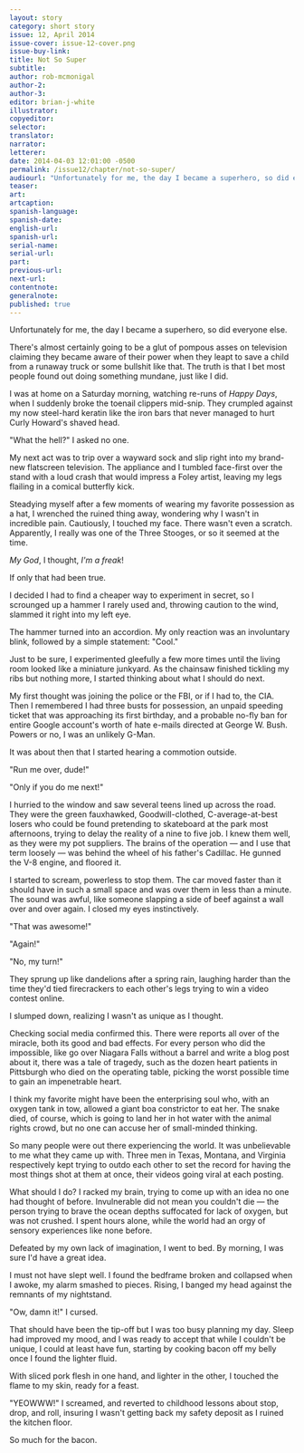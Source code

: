 ```yaml
---
layout: story
category: short story
issue: 12, April 2014
issue-cover: issue-12-cover.png
issue-buy-link:
title: Not So Super
subtitle:
author: rob-mcmonigal
author-2:
author-3:
editor: brian-j-white
illustrator:
copyeditor:
selector:
translator:
narrator:
letterer:
date: 2014-04-03 12:01:00 -0500
permalink: /issue12/chapter/not-so-super/
audiourl: "Unfortunately for me, the day I became a superhero, so did everyone else."
teaser:
art:
artcaption:
spanish-language:
spanish-date:
english-url:
spanish-url:
serial-name:
serial-url:
part:
previous-url:
next-url:
contentnote:
generalnote:
published: true
---
```


Unfortunately for me, the day I became a superhero, so did everyone else.

There's almost certainly going to be a glut of pompous asses on television claiming they became aware of their power when they leapt to save a child from a runaway truck or some bullshit like that. The truth is that I bet most people found out doing something mundane, just like I did.

I was at home on a Saturday morning, watching re-runs of _Happy Days_, when I suddenly broke the toenail clippers mid-snip. They crumpled against my now steel-hard keratin like the iron bars that never managed to hurt Curly Howard's shaved head.

"What the hell?" I asked no one.

My next act was to trip over a wayward sock and slip right into my brand-new flatscreen television. The appliance and I tumbled face-first over the stand with a loud crash that would impress a Foley artist, leaving my legs flailing in a comical butterfly kick.

Steadying myself after a few moments of wearing my favorite possession as a hat, I wrenched the ruined thing away, wondering why I wasn't in incredible pain. Cautiously, I touched my face. There wasn't even a scratch. Apparently, I really was one of the Three Stooges, or so it seemed at the time.

_My God_, I thought, _I'm a freak_!

If only that had been true.

I decided I had to find a cheaper way to experiment in secret, so I scrounged up a hammer I rarely used and, throwing caution to the wind, slammed it right into my left eye.

The hammer turned into an accordion. My only reaction was an involuntary blink, followed by a simple statement: "Cool."

Just to be sure, I experimented gleefully a few more times until the living room looked like a miniature junkyard. As the chainsaw finished tickling my ribs but nothing more, I started thinking about what I should do next.

My first thought was joining the police or the FBI, or if I had to, the CIA. Then I remembered I had three busts for possession, an unpaid speeding ticket that was approaching its first birthday, and a probable no-fly ban for entire Google account's worth of hate e-mails directed at George W. Bush. Powers or no, I was an unlikely G-Man.

It was about then that I started hearing a commotion outside.

"Run me over, dude!"

"Only if you do me next!"

I hurried to the window and saw several teens lined up across the road. They were the green fauxhawked, Goodwill-clothed, C-average-at-best losers who could be found pretending to skateboard at the park most afternoons, trying to delay the reality of a nine to five job. I knew them well, as they were my pot suppliers. The brains of the operation — and I use that term loosely — was behind the wheel of his father's Cadillac. He gunned the V-8 engine, and floored it.

I started to scream, powerless to stop them. The car moved faster than it should have in such a small space and was over them in less than a minute. The sound was awful, like someone slapping a side of beef against a wall over and over again. I closed my eyes instinctively.

"That was awesome!"

"Again!"

"No, my turn!"

They sprung up like dandelions after a spring rain, laughing harder than the time they'd tied firecrackers to each other's legs trying to win a video contest online.

I slumped down, realizing I wasn't as unique as I thought.

Checking social media confirmed this. There were reports all over of the miracle, both its good and bad effects. For every person who did the impossible, like go over Niagara Falls without a barrel and write a blog post about it, there was a tale of tragedy, such as the dozen heart patients in Pittsburgh who died on the operating table, picking the worst possible time to gain an impenetrable heart.

I think my favorite might have been the enterprising soul who, with an oxygen tank in tow, allowed a giant boa constrictor to eat her. The snake died, of course, which is going to land her in hot water with the animal rights crowd, but no one can accuse her of small-minded thinking.

So many people were out there experiencing the world. It was unbelievable to me what they came up with. Three men in Texas, Montana, and Virginia respectively kept trying to outdo each other to set the record for having the most things shot at them at once, their videos going viral at each posting.

What should I do? I racked my brain, trying to come up with an idea no one had thought of before. Invulnerable did not mean you couldn't die — the person trying to brave the ocean depths suffocated for lack of oxygen, but was not crushed. I spent hours alone, while the world had an orgy of sensory experiences like none before.

Defeated by my own lack of imagination, I went to bed. By morning, I was sure I'd have a great idea.

I must not have slept well. I found the bedframe broken and collapsed when I awoke, my alarm smashed to pieces. Rising, I banged my head against the remnants of my nightstand.

"Ow, damn it!" I cursed.

That should have been the tip-off but I was too busy planning my day. Sleep had improved my mood, and I was ready to accept that while I couldn't be unique, I could at least have fun, starting by cooking bacon off my belly once I found the lighter fluid.

With sliced pork flesh in one hand, and lighter in the other, I touched the flame to my skin, ready for a feast.

"YEOWWW!" I screamed, and reverted to childhood lessons about stop, drop, and roll, insuring I wasn't getting back my safety deposit as I ruined the kitchen floor.

So much for the bacon.

